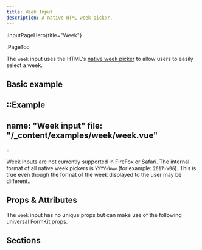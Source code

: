 ```yaml
---
title: Week Input
description: A native HTML week picker.
---
```


:InputPageHero{title="Week"}

:PageToc

The `week` input uses the HTML's [native week picker](https://developer.mozilla.org/en-US/docs/Web/HTML/Element/input/week) to allow users to easily
select a week.

## Basic example

::Example
---
  name: "Week input"
  file: "/_content/examples/week/week.vue"
---
::

<callout type="danger" label="Compatibility warning">
Week inputs are not currently supported in FireFox or Safari.
</callout>

<callout type="warning" label="Formatting">
The internal format of all native week pickers is <code>YYYY-Www</code> (for example: <code>2017-W06</code>). This is true even though the format of the week displayed to the user may be different.</code>.
</callout>

## Props & Attributes

The `week` input has no unique props but can make use of the following universal
FormKit props.

<reference-table input="week" :attrs="['min', 'max', 'step']">
</reference-table>

## Sections

<section-keys-intro></section-keys-intro>

<div>
  <formkit-input-diagram
    prefix-icon-content="🗓"
    suffix-icon-content=""
    label-content="Installation week"
    input-content="2022-W42"
    help-content="Which week will work best for your patio installation?"
    message-content="Installation week is required."
  >
  </formkit-input-diagram>
</div>

<reference-table type="sectionKeys" primary="section-key">
</reference-table>
